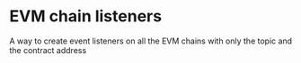 # EVM chain listeners

A way to create event listeners on all the EVM chains with only the topic and the contract address

